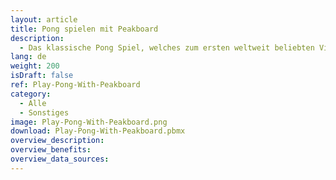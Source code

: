 ```yaml
---
layout: article
title: Pong spielen mit Peakboard
description: 
  - Das klassische Pong Spiel, welches zum ersten weltweit beliebten Videospiel wurde, kann auch mit Peakboard umgesetzt werden. Hierfür verwendet der linke Spielende die Tasten "w", um den Schläger nach oben zu bewegen und "s", um diesen nach unten zu bewegen. Der rechte Spielende verwenden entsprechend die Pfeiltasten "oben" und "unten".
lang: de
weight: 200
isDraft: false
ref: Play-Pong-With-Peakboard
category:
  - Alle
  - Sonstiges
image: Play-Pong-With-Peakboard.png
download: Play-Pong-With-Peakboard.pbmx
overview_description:
overview_benefits:
overview_data_sources:
---
```

